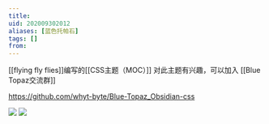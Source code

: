 ```yaml
---
title: 
uid: 202009302012
aliases: [蓝色托帕石]
tags: []
from: 
---
```

[[flying fly flies]]编写的[[CSS主题（MOC）]]
对此主题有兴趣，可以加入 [[Blue Topaz交流群]]

https://github.com/whyt-byte/Blue-Topaz_Obsidian-css

![](https://gitee.com/cyddgi/picture-store/raw/master/img/20200930201511.png)
![](https://gitee.com/cyddgi/picture-store/raw/master/img/20200930201530.jpg)
